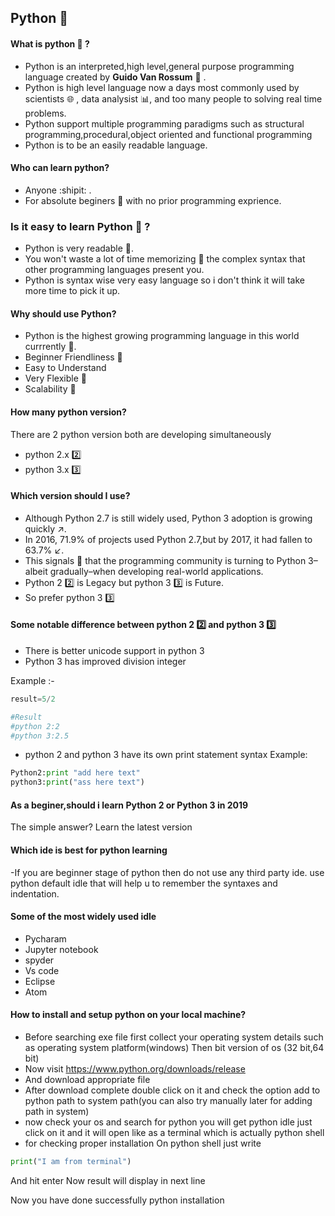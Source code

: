 ## Python :snake:

#### What is python :snake: ?
- Python is an interpreted,high level,general purpose programming language created by **Guido Van Rossum** :walking: .
- Python is high level language now a days most commonly used by scientists :globe_with_meridians: , data analysist :bar_chart:, and too 
many people to solving real time problems.
- Python support multiple programming paradigms such as structural programming,procedural,object oriented and functional programming
- Python is  to be an easily readable language.


#### Who can learn python?
- Anyone :shipit: .
- For absolute beginers :beginner: with no prior programming exprience.


### Is it easy to learn Python :mega: ?
- Python is very readable :page_facing_up:.
- You won't waste a lot of time memorizing :pencil: the complex syntax that other programming languages present you.
- Python is syntax wise very easy language so i don't think it will take more time to pick it up.

#### Why should use Python?
- Python is the highest growing programming language in this world currrently :loudspeaker:.
- Beginner Friendliness :art:
- Easy to Understand 
- Very Flexible :helicopter: 
- Scalability :checkered_flag:

#### How many python version?
There are 2 python version both are developing simultaneously
  - python 2.x :two:
  - python 3.x :three:

#### Which version should I use?
- Although Python 2.7 is still widely used, Python 3 adoption is growing quickly :arrow_upper_right:.
- In 2016, 71.9% of projects used Python 2.7,but by 2017, it had fallen to 63.7% :arrow_lower_left:. 
- This signals :traffic_light: that the programming community is turning to Python 3–albeit gradually–when developing real-world applications.
- Python 2 :two: is Legacy but python 3 :three: is Future.
- So prefer python 3 :three:

#### Some notable difference between python 2 :two: and python 3 :three:

- There is better unicode support in python 3
- Python 3 has improved division integer

 Example :-
 ```python 
 result=5/2
 
 #Result
 #python 2:2
 #python 3:2.5
 ```
- python 2 and python 3 have its own print statement syntax 
Example:
```python
Python2:print "add here text"
python3:print("ass here text")
```

#### As a beginer,should i learn Python 2 or Python 3 in 2019
The simple answer? Learn the latest version


#### Which ide is best for python learning
-If you are beginner stage of python then do not use any third party ide. use python default idle that will help u to remember the syntaxes and indentation.

#### Some of the  most widely used idle
- Pycharam
- Jupyter notebook
- spyder
- Vs code
- Eclipse
- Atom

#### How to install and setup python on your local machine?
- Before searching exe file first collect your operating system details such as operating system platform(windows)
Then bit version of os (32 bit,64 bit)
- Now visit https://www.python.org/downloads/release
- And download appropriate file
- After download complete double click on it and check the option add to python path to system 
path(you can also try manually later for adding path in system)
- now check your os and search for python you will get python idle just click on it and it will open like as a terminal which is 
actually python shell
- for checking proper installation
On python shell just write
```python
print("I am from terminal")  
```
And hit enter
Now result will display in next line

Now you have done successfully python installation

